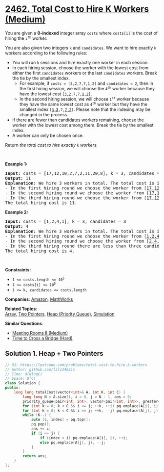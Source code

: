 # [2462. Total Cost to Hire K Workers (Medium)](https://leetcode.com/problems/total-cost-to-hire-k-workers)

<p>You are given a <strong>0-indexed</strong> integer array <code>costs</code> where <code>costs[i]</code> is the cost of hiring the <code>i<sup>th</sup></code> worker.</p>
<p>You are also given two integers <code>k</code> and <code>candidates</code>. We want to hire exactly <code>k</code> workers according to the following rules:</p>
<ul>
	<li>You will run <code>k</code> sessions and hire exactly one worker in each session.</li>
	<li>In each hiring session, choose the worker with the lowest cost from either the first <code>candidates</code> workers or the last <code>candidates</code> workers. Break the tie by the smallest index.
	<ul>
		<li>For example, if <code>costs = [3,2,7,7,1,2]</code> and <code>candidates = 2</code>, then in the first hiring session, we will choose the <code>4<sup>th</sup></code> worker because they have the lowest cost <code>[<u>3,2</u>,7,7,<u><strong>1</strong>,2</u>]</code>.</li>
		<li>In the second hiring session, we will choose <code>1<sup>st</sup></code> worker because they have the same lowest cost as <code>4<sup>th</sup></code> worker but they have the smallest index <code>[<u>3,<strong>2</strong></u>,7,<u>7,2</u>]</code>. Please note that the indexing may be changed in the process.</li>
	</ul>
	</li>
	<li>If there are fewer than candidates workers remaining, choose the worker with the lowest cost among them. Break the tie by the smallest index.</li>
	<li>A worker can only be chosen once.</li>
</ul>
<p>Return <em>the total cost to hire exactly </em><code>k</code><em> workers.</em></p>
<p>&nbsp;</p>
<p><strong class="example">Example 1:</strong></p>
<pre><strong>Input:</strong> costs = [17,12,10,2,7,2,11,20,8], k = 3, candidates = 4
<strong>Output:</strong> 11
<strong>Explanation:</strong> We hire 3 workers in total. The total cost is initially 0.
- In the first hiring round we choose the worker from [<u>17,12,10,2</u>,7,<u>2,11,20,8</u>]. The lowest cost is 2, and we break the tie by the smallest index, which is 3. The total cost = 0 + 2 = 2.
- In the second hiring round we choose the worker from [<u>17,12,10,7</u>,<u>2,11,20,8</u>]. The lowest cost is 2 (index 4). The total cost = 2 + 2 = 4.
- In the third hiring round we choose the worker from [<u>17,12,10,7,11,20,8</u>]. The lowest cost is 7 (index 3). The total cost = 4 + 7 = 11. Notice that the worker with index 3 was common in the first and last four workers.
The total hiring cost is 11.
</pre>
<p><strong class="example">Example 2:</strong></p>
<pre><strong>Input:</strong> costs = [1,2,4,1], k = 3, candidates = 3
<strong>Output:</strong> 4
<strong>Explanation:</strong> We hire 3 workers in total. The total cost is initially 0.
- In the first hiring round we choose the worker from [<u>1,2,4,1</u>]. The lowest cost is 1, and we break the tie by the smallest index, which is 0. The total cost = 0 + 1 = 1. Notice that workers with index 1 and 2 are common in the first and last 3 workers.
- In the second hiring round we choose the worker from [<u>2,4,1</u>]. The lowest cost is 1 (index 2). The total cost = 1 + 1 = 2.
- In the third hiring round there are less than three candidates. We choose the worker from the remaining workers [<u>2,4</u>]. The lowest cost is 2 (index 0). The total cost = 2 + 2 = 4.
The total hiring cost is 4.
</pre>
<p>&nbsp;</p>
<p><strong>Constraints:</strong></p>
<ul>
	<li><code>1 &lt;= costs.length &lt;= 10<sup>5 </sup></code></li>
	<li><code>1 &lt;= costs[i] &lt;= 10<sup>5</sup></code></li>
	<li><code>1 &lt;= k, candidates &lt;= costs.length</code></li>
</ul>

**Companies**:
[Amazon](https://leetcode.com/company/amazon), [MathWorks](https://leetcode.com/company/mathworks)

**Related Topics**:  
[Array](https://leetcode.com/tag/array/), [Two Pointers](https://leetcode.com/tag/two-pointers/), [Heap (Priority Queue)](https://leetcode.com/tag/heap-priority-queue/), [Simulation](https://leetcode.com/tag/simulation/)

**Similar Questions**:
* [Meeting Rooms II (Medium)](https://leetcode.com/problems/meeting-rooms-ii/)
* [Time to Cross a Bridge (Hard)](https://leetcode.com/problems/time-to-cross-a-bridge/)

## Solution 1. Heap + Two Pointers

```cpp
// OJ: https://leetcode.com/problems/total-cost-to-hire-k-workers
// Author: github.com/lzl124631x
// Time: O(NlogC)
// Space: O(C)
class Solution {
public:
    long long totalCost(vector<int>& A, int K, int C) {
        long long N = A.size(), i = 0, j = N - 1, ans = 0;
        priority_queue<pair<int, int>, vector<pair<int, int>>, greater<>> pq;
        for (int k = 0; k < C && i <= j; ++k, ++i) pq.emplace(A[i], i);
        for (int k = 0; k < C && i <= j; ++k, --j) pq.emplace(A[j], j);
        while (K--) {
            auto [c, index] = pq.top();
            pq.pop();
            ans += c;
            if (i <= j) {
                if (index < i) pq.emplace(A[i], i), ++i;
                else pq.emplace(A[j], j), --j;
            }
        }
        return ans;
    }
};
```